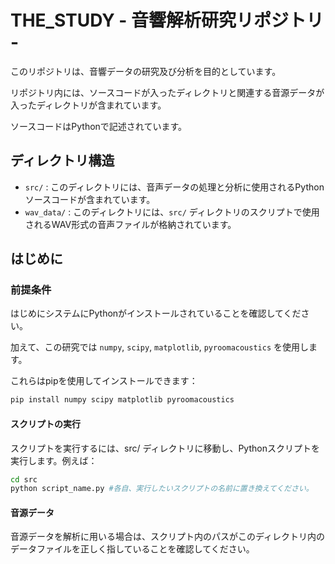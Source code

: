 # THE_STUDY - 音響解析研究リポジトリ -

このリポジトリは、音響データの研究及び分析を目的としています。

リポジトリ内には、ソースコードが入ったディレクトリと関連する音源データが入ったディレクトリが含まれています。

ソースコードはPythonで記述されています。

## ディレクトリ構造

- `src/` : このディレクトリには、音声データの処理と分析に使用されるPythonソースコードが含まれています。
- `wav_data/` : このディレクトリには、`src/` ディレクトリのスクリプトで使用されるWAV形式の音声ファイルが格納されています。

## はじめに

### 前提条件

はじめにシステムにPythonがインストールされていることを確認してください。

加えて、この研究では `numpy`, `scipy`, `matplotlib`, `pyroomacoustics` を使用します。

これらはpipを使用してインストールできます：

```bash
pip install numpy scipy matplotlib pyroomacoustics
```

#### スクリプトの実行

スクリプトを実行するには、src/ ディレクトリに移動し、Pythonスクリプトを実行します。例えば：

```bash
cd src
python script_name.py #各自、実行したいスクリプトの名前に置き換えてください。
```

#### 音源データ

音源データを解析に用いる場合は、スクリプト内のパスがこのディレクトリ内のデータファイルを正しく指していることを確認してください。
